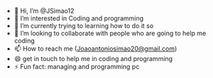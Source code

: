 - 👋 Hi, I’m @JSimao12
- 👀 I’m interested in Coding and programming 
- 🌱 I’m currently trying to learning how to do it so
- 💞️ I’m looking to collaborate with people who are going to help me coding 
- 📫 How to reach me (Joaoantoniosimao20@gmail.com) 
- 😄 get in touch to help me in coding and programming 
- ⚡ Fun fact: managing and programming pc 

<!---
JSimao12/JSimao12 is a ✨ special ✨ repository because its `README.md` (this file) appears on your GitHub profile.
You can click the Preview link to take a look at your changes.
--->
